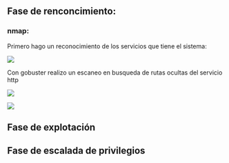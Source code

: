 
## Fase de renconcimiento:

### nmap:

Primero hago un reconocimiento de los servicios que tiene el sistema:

![](NightCity/Imagenes/imagen1.png)

Con gobuster realizo un escaneo en busqueda de rutas ocultas del servicio http

![](NightCity/Imagenes/Pasted%20image%2020250822202009.png)

![](NightCity/Imagenes/Pasted%20image%2020250822202009.png)


## Fase de explotación


## Fase de escalada de privilegios

